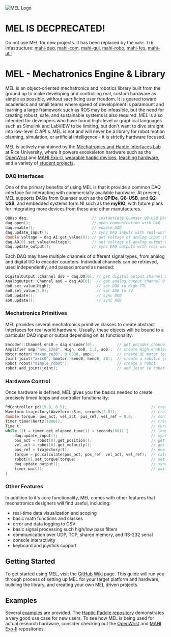 
![MEL Logo](https://raw.githubusercontent.com/mahilab/MEL/master/misc/logo.png)

# MEL IS DECPRECATED!

Do not use MEL for new projects. It has been replaced by the `mahi-lib` infastructure: [mahi-daq](https://github.com/mahilab/mahi-daq), [mahi-com](https://github.com/mahilab/mahi-com), [mahi-gui](https://github.com/mahilab/mahi-gui), [mahi-robo](https://github.com/mahilab/mahi-robo), [mahi-fes](https://github.com/mahilab/mahi-fes), [mahi-util](https://github.com/mahilab/mahi-util)

# MEL - Mechatronics Engine & Library

MEL is an object-oriented mechatronics and robotics library built from the ground up to make developing and controlling real, custom hardware as simple as possible, without sacrificing user freedom. It is geared toward academics and small teams where speed of development is paramount and learning a large framework such as ROS may be infeasible, but the need for creating robust, safe, and sustainable systems is also required. MEL is also intended for developers who have found high-level or graphical languages such as Simulink and LabVIEW to be limiting, but don't want to dive straight into low-level C API's. MEL is not and will never be a library for robot motion planning, simulation, or artificial intelligence - it is strictly hardware focused.

MEL is actively maintained by the [Mechatronics and Haptic Interfaces Lab](http://mahilab.rice.edu/) at Rice University, where it powers exoskeleton hardware such as the [OpenWrist](https://www.youtube.com/watch?v=CfdejS77hO8&t) and [MAHI Exo-II](https://www.youtube.com/watch?v=Q6znZVT0L1o), [wearable haptic devices](https://www.youtube.com/watch?v=NkcyAI6h9dQ&t=73s), [teaching hardware](http://mahilab.rice.edu/content/hands-haptics-haptic-paddle), and a variety of [student projects](https://www.youtube.com/watch?v=xUzqJCcLZRo).

### DAQ Interfaces

One of the primary benefits of using MEL is that it provide a common DAQ interface for interacting with commercially available hardware. At present, MEL supports DAQs from Quanser such as the **QPIDe**, **Q8-USB**, and **Q2-USB**, and embedded systems form NI such as the **myRIO**, with future plans for integrating more devices from these and other manufactures.

```cpp
Q8Usb daq;                            // instantiate Quanser Q8-USB DAQ
daq.open();                           // open communication with DAQ
daq.enable();                         // enable DAQ
daq.update_input();                   // sync DAQ inputs with real-world
double voltage = daq.AI.get_value(0); // get voltage of analog input channel 0
daq.AO[0].set_value(voltage);         // set voltage of analog output channel 0
daq.update_output();                  // sync DAQ outputs with real-world
```

Each DAQ may have multiple channels of different signal types, from analog and digital I/O to encoder counters. Individual channels can be retrieved, used independently, and passed around as needed:

```cpp
DigitalOutput::Channel do0 = daq.DO[0]; // get digital output channel 0
AnalogOutput::Channel ao0 = daq.AO[0];  // get analog output channel 0
do0.set_value(High);                    // set DO0 to High TTL
ao0.set_value(5.0);                     // set AO0 to 5V
do0.update();                           // sync DO0
ao0.update();                           // sync AO0
```

### Mechatronics Primitives

MEL provides several mechatronics primitive classes to create abstract interfaces for real world hardware. Usually, these objects will be bound to a particular DAQ input or output depending on its functionality.

```cpp
Encoder::Channel enc0 = daq.encoder[0];          // get encoder channel 0
Amplifier amp("amc_12a8", High, do0, 1.3, ao0);  // create High enabled PWM amplifier with gain 1.3
Motor motor("maxon_re30", 0.0538, amp);          // create DC motor torque constant 0.0538
Joint joint("axis0", &motor, &enc0, &enc0, 20);  // create a robotic joint with transmission ratio 20
Robot robot("simple_robot");                     // create a robot
robot.add_joint(joint);                          // add joint to robot
```

### Hardware Control

Once hardware is defined, MEL gives you the basics needed to create precisely timed loops and controller functionality:

```cpp
PdController pd(15.0, 0.5);                                     // create PD control with gains Kp 15 and Kd 0.5
Waveform trajectory(Waveform::Sin, seconds(2.0));               // create sinwave trajectory
double torque, pos_act, vel_act, pos_ref, vel_ref = 0.0;        // control variables
Timer timer(hertz(1000));                                       // create 1000 Hz control loop timer
Time t;                                                         // current time
while ((t = timer.get_elapsed_time()) < seconds(60)) {          // loop for 1 minute
    daq.update_input();                                         // sync DAQ inputs with real-world
    pos_act = robot[0].get_position();                          // get robot joint position
    vel_act = robot[0].get_velocity();                          // get robot joint velocity
    pos_ref = trajectory(t);                                    // evaluate trajectory
    torque = pd.calculate(pos_act, pos_ref, vel_act, vel_ref);  // calculate PD torque
    robot[0].set_torque(torque);                                // set robot joint torque
    daq.update_output();                                        // sync DAQ outputs with real-world
    timer.wait();                                               // wait for 1 ms to elapse
}
```

### Other Features

In addition to it's core functionality, MEL comes with other features that mechatronics designers will find useful, including:
- real-time data visualization and scoping
- basic math functions and classes
- error and data logging to CSV
- basic signal processing such high/low pass filters
- communication over UDP, TCP, shared memory, and RS-232 serial
- console interactivity
- keyboard and joystick support

## Getting Started

To get started using MEL, visit the [GitHub Wiki](https://github.com/mahilab/MEL/wiki) page. This guide will run you through process of setting up MEL for your target platform and hardware, building the library, and creating your own MEL driven projects.

## Examples

Several [examples](https://github.com/mahilab/MEL/tree/master/examples) are provided. The [Haptic Paddle repository](https://github.com/mahilab/HapticPaddle) demonstrates a very good use case for new users. To see how MEL is being used for actual research hardware, consider checking out the [OpenWrist](https://github.com/mahilab/OpenWrist) and [MAHI Exo-II](https://github.com/mahilab/MEII) repositories.
